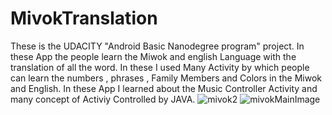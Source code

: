 # MivokTranslation
These is the UDACITY "Android Basic Nanodegree program" project. In these App the people learn the Miwok and english Language with the translation of all the word.
In these I used Many Activity by which people can learn the numbers , phrases , Family Members and Colors in the Miwok and English. 
In these App I learned about the Music Controller Activity and many concept of Activiy Controlled by JAVA.
![mivok2](https://user-images.githubusercontent.com/47485482/87238055-450f1980-c41b-11ea-96f4-9dd33acb2306.png)
![mivokMainImage](https://user-images.githubusercontent.com/47485482/87238056-46d8dd00-c41b-11ea-82c0-e37bb966e85c.png)



